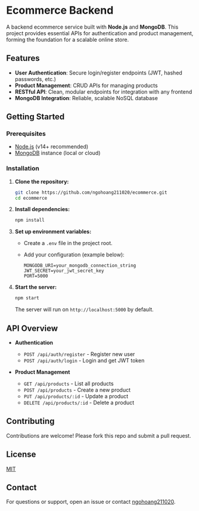# Ecommerce Backend

A backend ecommerce service built with **Node.js** and **MongoDB**. This project provides essential APIs for authentication and product management, forming the foundation for a scalable online store.

## Features

- **User Authentication**: Secure login/register endpoints (JWT, hashed passwords, etc.)
- **Product Management**: CRUD APIs for managing products
- **RESTful API**: Clean, modular endpoints for integration with any frontend
- **MongoDB Integration**: Reliable, scalable NoSQL database

## Getting Started

### Prerequisites

- [Node.js](https://nodejs.org/) (v14+ recommended)
- [MongoDB](https://www.mongodb.com/) instance (local or cloud)

### Installation

1. **Clone the repository:**
   ```bash
   git clone https://github.com/ngohoang211020/ecommerce.git
   cd ecommerce
   ```

2. **Install dependencies:**
   ```bash
   npm install
   ```

3. **Set up environment variables:**
   - Create a `.env` file in the project root.
   - Add your configuration (example below):

     ```
     MONGODB_URI=your_mongodb_connection_string
     JWT_SECRET=your_jwt_secret_key
     PORT=5000
     ```

4. **Start the server:**
   ```bash
   npm start
   ```

   The server will run on `http://localhost:5000` by default.

## API Overview

- **Authentication**
  - `POST /api/auth/register` - Register new user
  - `POST /api/auth/login` - Login and get JWT token

- **Product Management**
  - `GET /api/products` - List all products
  - `POST /api/products` - Create a new product
  - `PUT /api/products/:id` - Update a product
  - `DELETE /api/products/:id` - Delete a product

## Contributing

Contributions are welcome! Please fork this repo and submit a pull request.

## License

[MIT](LICENSE)

## Contact

For questions or support, open an issue or contact [ngohoang211020](https://github.com/ngohoang211020).
